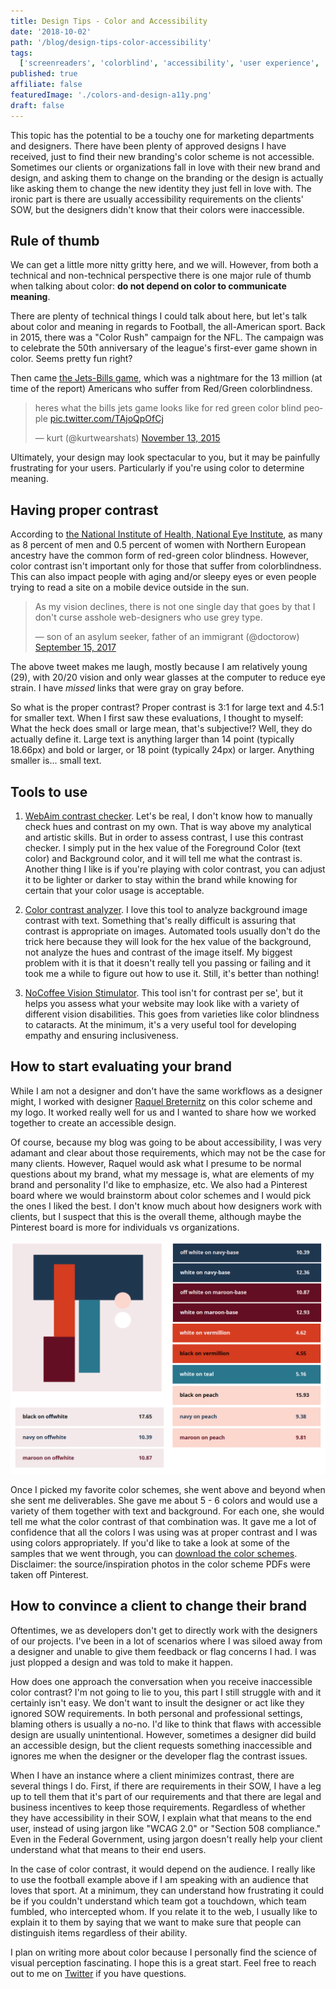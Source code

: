 ```yaml
---
title: Design Tips - Color and Accessibility
date: '2018-10-02'
path: '/blog/design-tips-color-accessibility'
tags:
  ['screenreaders', 'colorblind', 'accessibility', 'user experience', 'testing']
published: true
affiliate: false
featuredImage: './colors-and-design-a11y.png'
draft: false
---
```


This topic has the potential to be a touchy one for marketing departments and designers. There have been plenty of approved designs I have received, just to find their new branding's color scheme is not accessible. Sometimes our clients or organizations fall in love with their new brand and design, and asking them to change on the branding or the design is actually like asking them to change the new identity they just fell in love with. The ironic part is there are usually accessibility requirements on the clients' SOW, but the designers didn't know that their colors were inaccessible.

## Rule of thumb

We can get a little more nitty gritty here, and we will. However, from both a technical and non-technical perspective there is one major rule of thumb when talking about color: **do not depend on color to communicate meaning**.

There are plenty of technical things I could talk about here, but let's talk about color and meaning in regards to Football, the all-American sport. Back in 2015, there was a "Color Rush" campaign for the NFL. The campaign was to celebrate the 50th anniversary of the league's first-ever game shown in color. Seems pretty fun right?

Then came [the Jets-Bills game](https://www.cbssports.com/nfl/news/look-bills-jets-game-is-complete-torture-for-color-blind-people/), which was a nightmare for the 13 million (at time of the report) Americans who suffer from Red/Green colorblindness.

<blockquote class="twitter-tweet" data-lang="en"><p lang="en" dir="ltr">heres what the bills jets game looks like for red green color blind people <a href="https://t.co/TAjoQpOfCj">pic.twitter.com/TAjoQpOfCj</a></p>&mdash; kurt (@kurtwearshats) <a href="https://twitter.com/kurtwearshats/status/664992830629281792?ref_src=twsrc%5Etfw">November 13, 2015</a></blockquote>

Ultimately, your design may look spectacular to you, but it may be painfully frustrating for your users. Particularly if you're using color to determine meaning.

## Having proper contrast

According to [the National Institute of Health, National Eye Institute](https://nei.nih.gov/health/color_blindness/facts_about), as many as 8 percent of men and 0.5 percent of women with Northern European ancestry have the common form of red-green color blindness. However, color contrast isn't important only for those that suffer from colorblindness. This can also impact people with aging and/or sleepy eyes or even people trying to read a site on a mobile device outside in the sun.

<blockquote class="twitter-tweet" data-lang="en"><p lang="en" dir="ltr">As my vision declines, there is not one single day that goes by that I don&#39;t curse asshole web-designers who use grey type.</p>&mdash; son of an asylum seeker, father of an immigrant (@doctorow) <a href="https://twitter.com/doctorow/status/908702406338240512?ref_src=twsrc%5Etfw">September 15, 2017</a></blockquote>

The above tweet makes me laugh, mostly because I am relatively young (29), with 20/20 vision and only wear glasses at the computer to reduce eye strain. I have _missed_ links that were gray on gray before.

So what is the proper contrast? Proper contrast is 3:1 for large text and 4.5:1 for smaller text. When I first saw these evaluations, I thought to myself: What the heck does small or large mean, that's subjective!? Well, they do actually define it. Large text is anything larger than 14 point (typically 18.66px) and bold or larger, or 18 point (typically 24px) or larger. Anything smaller is... small text.

## Tools to use

1. [WebAim contrast checker](https://webaim.org/resources/contrastchecker/). Let's be real, I don't know how to manually check hues and contrast on my own. That is way above my analytical and artistic skills. But in order to assess contrast, I use this contrast checker. I simply put in the hex value of the Foreground Color (text color) and Background color, and it will tell me what the contrast is. Another thing I like is if you're playing with color contrast, you can adjust it to be lighter or darker to stay within the brand while knowing for certain that your color usage is acceptable.

2. [Color contrast analyzer](https://chrome.google.com/webstore/detail/color-contrast-analyzer/dagdlcijhfbmgkjokkjicnnfimlebcll?hl=en). I love this tool to analyze background image contrast with text. Something that's really difficult is assuring that contrast is appropriate on images. Automated tools usually don't do the trick here because they will look for the hex value of the background, not analyze the hues and contrast of the image itself. My biggest problem with it is that it doesn't really tell you passing or failing and it took me a while to figure out how to use it. Still, it's better than nothing!

3. [NoCoffee Vision Stimulator](https://chrome.google.com/webstore/detail/nocoffee/jjeeggmbnhckmgdhmgdckeigabjfbddl?hl=en-US). This tool isn't for contrast per se', but it helps you assess what your website may look like with a variety of different vision disabilities. This goes from varieties like color blindness to cataracts. At the minimum, it's a very useful tool for developing empathy and ensuring inclusiveness.

## How to start evaluating your brand

While I am not a designer and don't have the same workflows as a designer might, I worked with designer [Raquel Breternitz](https://www.linkedin.com/in/raquel-breternitz/) on this color scheme and my logo. It worked really well for us and I wanted to share how we worked together to create an accessible design.

Of course, because my blog was going to be about accessibility, I was very adamant and clear about those requirements, which may not be the case for many clients. However, Raquel would ask what I presume to be normal questions about my brand, what my message is, what are elements of my brand and personality I'd like to emphasize, etc. We also had a Pinterest board where we would brainstorm about color schemes and I would pick the ones I liked the best. I don't know much about how designers work with clients, but I suspect that this is the overall theme, although maybe the Pinterest board is more for individuals vs organizations.

![Lindsey's color schemes with a variety of them as backgrounds and text colors with contrast ratio next to them.](./color_schemes_example.png)

Once I picked my favorite color schemes, she went above and beyond when she sent me deliverables. She gave me about 5 - 6 colors and would use a variety of them together with text and background. For each one, she would tell me what the color contrast of that combination was. It gave me a lot of confidence that all the colors I was using was at proper contrast and I was using colors appropriately. If you'd like to take a look at some of the samples that we went through, you can [download the color schemes](./ColorSchemes.zip). Disclaimer: the source/inspiration photos in the color scheme PDFs were taken off Pinterest.

## How to convince a client to change their brand

Oftentimes, we as developers don't get to directly work with the designers of our projects. I've been in a lot of scenarios where I was siloed away from a designer and unable to give them feedback or flag concerns I had. I was just plopped a design and was told to make it happen.

How does one approach the conversation when you receive inaccessible color contrast? I'm not going to lie to you, this part I still struggle with and it certainly isn't easy. We don't want to insult the designer or act like they ignored SOW requirements. In both personal and professional settings, blaming others is usually a no-no. I'd like to think that flaws with accessible design are usually unintentional. However, sometimes a designer did build an accessible design, but the client requests something inaccessible and ignores me when the designer or the developer flag the contrast issues.

When I have an instance where a client minimizes contrast, there are several things I do. First, if there are requirements in their SOW, I have a leg up to tell them that it's part of our requirements and that there are legal and business incentives to keep those requirements. Regardless of whether they have accessibility in their SOW, I explain what that means to the end user, instead of using jargon like "WCAG 2.0" or "Section 508 compliance." Even in the Federal Government, using jargon doesn't really help your client understand what that means to their end users.

In the case of color contrast, it would depend on the audience. I really like to use the football example above if I am speaking with an audience that loves that sport. At a minimum, they can understand how frustrating it could be if you couldn't understand which team got a touchdown, which team fumbled, who intercepted whom. If you relate it to the web, I usually like to explain it to them by saying that we want to make sure that people can distinguish items regardless of their ability.

I plan on writing more about color because I personally find the science of visual perception fascinating. I hope this is a great start. Feel free to reach out to me on [Twitter](https://twitter.com/LittleKope/) if you have questions.
